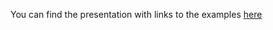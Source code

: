 You can find the presentation with links to the examples [here](https://docs.google.com/presentation/d/1OV36pfiZq1W9O7JEKromyiNIhou41jsCVxym9z6wZYs/edit?usp=sharing)
